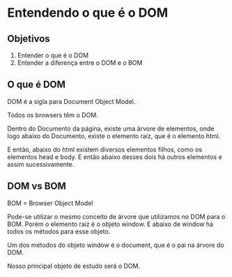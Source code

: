 # Entendendo o que é o DOM

## Objetivos

 1. Entender o que é o DOM
 2. Entender a diferença entre o DOM e o BOM

## O que é DOM

DOM é a sigla para Document Object Model.

Todos os browsers têm o DOM.

Dentro do Documento da página, existe uma árvore de elementos, onde logo abaixo do Documento, existe o elemento raiz, que é o elemento html.

E então, abaixo do html existem diversos elementos filhos, como os elementos head e body. E então abaixo desses dois há outros elementos e assim sucessivamente.

## DOM vs BOM

BOM = Browser Object Model

Pode-se utilizar o mesmo conceito de árvore que utilizamos no DOM para o BOM. Porém o elemento raiz é o objeto window.
E abaixo de window há todos os métodos para esse objeto.

Um dos métodos do objeto window é o document, que é o pai na árvore do DOM.

Nosso principal objeto de estudo será o DOM.